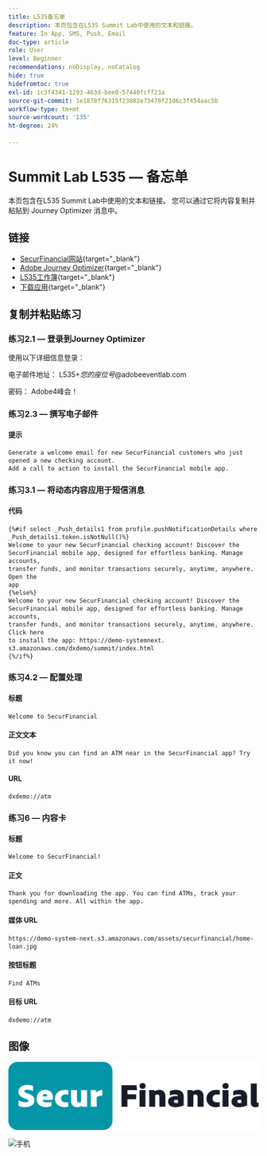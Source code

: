 ```yaml
---
title: L535备忘单
description: 本页包含在L535 Summit Lab中使用的文本和链接。
feature: In App, SMS, Push, Email
doc-type: article
role: User
level: Beginner
recommendations: noDisplay, noCatalog
hide: true
hidefromtoc: true
exl-id: 1c3f4341-1293-463d-bee0-57440fcff23a
source-git-commit: 1e1878f76315f23882e73470f21d6c3f454aac5b
workflow-type: tm+mt
source-wordcount: '135'
ht-degree: 24%

---
```


# Summit Lab L535 — 备忘单

本页包含在L535 Summit Lab中使用的文本和链接。 您可以通过它将内容复制并粘贴到 Journey Optimizer 消息中。

## 链接

* [SecurFinancial网站](https://dsn.adobe.com/web/hausmann-FTTN?token=eyJhbGciOiJIUzI1NiIsInR5cCI6IkpXVCJ9.eyJpZCI6ImFub255bW91cyIsImVtYWlsIjoiYW5vbnltb3VzQGFkb2JlLmNvbSIsIm5hbWUiOiJBbm9ueW1vdXMiLCJpc1N1cGVyVXNlciI6ZmFsc2UsImlzc3VlciI6ImhhdXNtYW5uIiwicHJvamVjdHMiOnsiaGF1c21hbm4tRlRUTiI6InZpZXcifSwiaWF0IjoxNzQwNzU2NTYxLCJleHAiOjE3NDMzNDg1NjF9.ryOTsqDH9B33436RlIo4AHFxx8aGjNEMqv9FAxLZb9U){target="_blank"}
* [Adobe Journey Optimizer](https://experience.adobe.com/#/@techmarketingdemos/sname:ajo-summit-lab/journey-optimizer/journeys){target="_blank"}
* [L535工作簿](/help/summit-lab-assets/assets/summit_lab_manual_l535-final-v4.pdf){target="_blank"}
* [下载应用](https://demo-system-next.s3.amazonaws.com/dxdemo/summit/index.html){target="_blank"}

## 复制并粘贴练习

### 练习2.1 — 登录到Journey Optimizer

使用以下详细信息登录：

电子邮件地址：    L535+*您的座位号*@adobeeventlab.com

密码：       Adobe4峰会！


### 练习2.3 — 撰写电子邮件

#### 提示

```
Generate a welcome email for new SecurFinancial customers who just opened a new checking account. 
Add a call to action to install the SecurFinancial mobile app.
```

### 练习3.1 — 将动态内容应用于短信消息

#### 代码

```
{%#if select _Push_details1 from profile.pushNotificationDetails where
_Push_details1.token.isNotNull()%}
Welcome to your new SecurFinancial checking account! Discover the
SecurFinancial mobile app, designed for effortless banking. Manage accounts,
transfer funds, and monitor transactions securely, anytime, anywhere. Open the
app
{%else%}
Welcome to your new SecurFinancial checking account! Discover the
SecurFinancial mobile app, designed for effortless banking. Manage accounts,
transfer funds, and monitor transactions securely, anytime, anywhere. Click here
to install the app: https://demo-systemnext.
s3.amazonaws.com/dxdemo/summit/index.html
{%/if%} 
```

### 练习4.2 — 配置处理

#### 标题

```
Welcome to SecurFinancial
```

#### 正文文本

```
Did you know you can find an ATM near in the SecurFinancial app? Try it now!
```

#### URL

```
dxdemo://atm
```

### 练习6 — 内容卡

#### 标题

```
Welcome to SecurFinancial!
```

#### 正文

```
Thank you for downloading the app. You can find ATMs, track your spending and more. All within the app.
```

#### 媒体 URL

```
https://demo-system-next.s3.amazonaws.com/assets/securfinancial/home-loan.jpg
```

#### 按钮标题

```
Find ATMs
```

#### 目标 URL

```
dxdemo://atm
```

## 图像

![安全财务徽标](/help/summit-lab-assets/assets/SecureFinancial-logo.png)


![手机](/help/summit-lab-assets/assets/online-banking-app-01.png)
